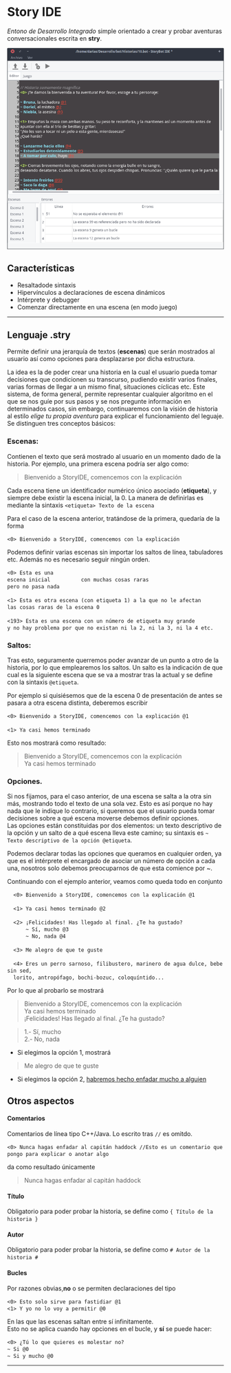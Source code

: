 # Story IDE

*Entono de Desarrollo Integrado* simple orientado a crear y probar
aventuras conversacionales escrita en **stry**.  

![Modo editor](https://raw.githubusercontent.com/Dariasteam/StoryIDE/master/pics/StoryIDE_Editor.png)
## Características

- Resaltadode sintaxis
- Hipervínculos a declaraciones de escena dinámicos
- Intérprete y debugger
- Comenzar directamente en una escena (en modo juego)

___
## Lenguaje **.stry**
Permite definir una jerarquía de textos (**escenas**) que serán mostrados al usuario así como opciones para desplazarse por dicha estructura.

La idea es la de poder crear una historia en la cual el usuario pueda
tomar decisiones que condicionen su transcurso, pudiendo existir varios finales, varias formas de llegar a un mismo final, situaciones cíclicas etc. Este sistema, de forma general, permite representar cualquier algoritmo en el que se nos guíe por sus pasos y se nos pregunte información en determinados casos, sin embargo, continuaremos con la visión de historia al estilo *elige tu propia aventura* para explicar el funcionamiento del leguaje.  
Se distinguen tres conceptos básicos:

### Escenas:  

Contienen el texto que será mostrado al usuario en un momento dado de
la historia. Por ejemplo, una primera escena podría ser algo como:

> Bienvenido a StoryIDE, comencemos con la explicación

Cada escena tiene un identificador numérico único asociado (**etiqueta**), y siempre
debe existir la escena inicial, la 0. La manera de definirlas es mediante la sintaxis `<etiqueta> Texto de la escena`

Para el caso de la escena anterior, tratándose de la primera, quedaría de la forma


    <0> Bienvenido a StoryIDE, comencemos con la explicación

Podemos definir varias escenas sin importar los saltos de línea, tabuladores etc. Además no es necesario seguir ningún orden.

    <0> Esta es una
    escena inicial          con muchas cosas raras
    pero no pasa nada

    <1> Esta es otra escena (con etiqueta 1) a la que no le afectan
    las cosas raras de la escena 0

    <193> Esta es una escena con un número de etiqueta muy grande
    y no hay problema por que no existan ni la 2, ni la 3, ni la 4 etc.



### Saltos:

Tras esto, seguramente querremos poder avanzar de un punto a otro de la historia, por lo que emplearemos los saltos. Un salto es la indicación
de que cual es la siguiente escena que se va a mostrar tras la actual y se define con la sintaxis `@etiqueta`.

Por ejemplo si quisiésemos que de la escena 0 de presentación de antes se pasara a otra escena distinta, deberemos escribir

    <0> Bienvenido a StoryIDE, comencemos con la explicación @1

    <1> Ya casi hemos terminado

Esto nos mostrará como resultado:

> Bienvenido a StoryIDE, comencemos con la explicación  
  Ya casi hemos terminado

### Opciones.

Si nos fijamos, para el caso anterior, de una escena se salta a la otra sin más, mostrando todo el texto de una sola vez. Esto es así porque
no hay nada que le indique lo contrario, si queremos que el usuario pueda tomar decisiones sobre a qué escena moverse debemos definir opciones.  
Las opciones están constituidas por dos elementos: un texto descriptivo de la opción y un salto de a qué escena lleva este camino; su sintaxis es
`~ Texto descriptivo de la opción @etiqueta`.  

Podemos declarar todas las opciones que queramos en cualquier orden, ya que es el intérprete el encargado de asociar un número de opción
a cada una, nosotros solo debemos preocuparnos de que esta comience por ~.

Continuando con el ejemplo anterior, veamos como queda todo en conjunto

      <0> Bienvenido a StoryIDE, comencemos con la explicación @1

      <1> Ya casi hemos terminado @2

      <2> ¡Felicidades! Has llegado al final. ¿Te ha gustado?
          ~ Sí, mucho @3
          ~ No, nada @4

      <3> Me alegro de que te guste

      <4> Eres un perro sarnoso, filibustero, marinero de agua dulce, bebe sin sed,
      lorito, antropófago, bochi-bozuc, coloquíntido...

Por lo que al probarlo se mostrará

> Bienvenido a StoryIDE, comencemos con la explicación  
  Ya casi hemos terminado  
  ¡Felicidades! Has llegado al final. ¿Te ha gustado?

> 1.- Sí, mucho  
  2.- No, nada

  - Si elegimos la opción 1, mostrará

  >Me alegro de que te guste

  - Si elegimos la opción 2, [habremos hecho enfadar mucho a alguien](http://es.tintin.wikia.com/wiki/Los_insultos_del_capit%C3%A1n_Archibaldo_Haddock)

## Otros aspectos

#### Comentarios
Comentarios de línea tipo C++/Java. Lo escrito tras `//` es omitdo.

    <0> Nunca hagas enfadar al capitán haddock //Esto es un comentario que pongo para explicar o anotar algo      

da como resultado únicamente

>Nunca hagas enfadar al capitán haddock

#### Título
Obligatorio para poder probar la historia, se define como
`{ Título de la historia }`

#### Autor
Obligatorio para poder probar la historia, se define como
`# Autor de la historia #`

#### Bucles
Por razones obvias,**no** o se permiten declaraciones del tipo

    <0> Esto solo sirve para fastidiar @1
    <1> Y yo no lo voy a permitir @0

En las que las escenas saltan entre sí infinitamente.  
Esto no se aplica cuando hay opciones en el bucle, y **sí** se puede hacer:

    <0> ¿Tú lo que quieres es molestar no?
    ~ Si @0
    ~ Si y mucho @0

___
